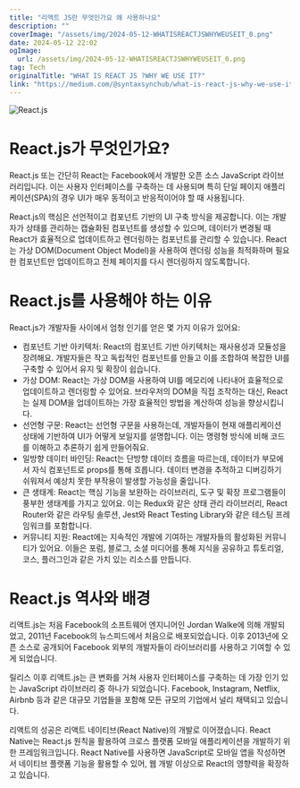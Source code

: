 ```yaml
---
title: "리액트 JS란 무엇인가요 왜 사용하나요"
description: ""
coverImage: "/assets/img/2024-05-12-WHATISREACTJSWHYWEUSEIT_0.png"
date: 2024-05-12 22:02
ogImage: 
  url: /assets/img/2024-05-12-WHATISREACTJSWHYWEUSEIT_0.png
tag: Tech
originalTitle: "WHAT IS REACT JS ?WHY WE USE IT?"
link: "https://medium.com/@syntaxsynchub/what-is-react-js-why-we-use-it-da860b2dcbbe"
---
```



![React.js](/assets/img/2024-05-12-WHATISREACTJSWHYWEUSEIT_0.png)

# React.js가 무엇인가요?

React.js 또는 간단히 React는 Facebook에서 개발한 오픈 소스 JavaScript 라이브러리입니다. 이는 사용자 인터페이스를 구축하는 데 사용되며 특히 단일 페이지 애플리케이션(SPA)의 경우 UI가 매우 동적이고 반응적이어야 할 때 사용됩니다.

React.js의 핵심은 선언적이고 컴포넌트 기반의 UI 구축 방식을 제공합니다. 이는 개발자가 상태를 관리하는 캡슐화된 컴포넌트를 생성할 수 있으며, 데이터가 변경될 때 React가 효율적으로 업데이트하고 렌더링하는 컴포넌트를 관리할 수 있습니다. React는 가상 DOM(Document Object Model)을 사용하여 렌더링 성능을 최적화하며 필요한 컴포넌트만 업데이트하고 전체 페이지를 다시 렌더링하지 않도록합니다.



# React.js를 사용해야 하는 이유

React.js가 개발자들 사이에서 엄청 인기를 얻은 몇 가지 이유가 있어요:

- 컴포넌트 기반 아키텍처: React의 컴포넌트 기반 아키텍처는 재사용성과 모듈성을 장려해요. 개발자들은 작고 독립적인 컴포넌트를 만들고 이를 조합하여 복잡한 UI를 구축할 수 있어서 유지 및 확장이 쉽습니다.
- 가상 DOM: React는 가상 DOM을 사용하여 UI를 메모리에 나타내어 효율적으로 업데이트하고 렌더링할 수 있어요. 브라우저의 DOM을 직접 조작하는 대신, React는 실제 DOM을 업데이트하는 가장 효율적인 방법을 계산하여 성능을 향상시킵니다.
- 선언형 구문: React는 선언형 구문을 사용하는데, 개발자들이 현재 애플리케이션 상태에 기반하여 UI가 어떻게 보일지를 설명합니다. 이는 명령형 방식에 비해 코드를 이해하고 추론하기 쉽게 만들어줘요.
- 일방향 데이터 바인딩: React는 단방향 데이터 흐름을 따르는데, 데이터가 부모에서 자식 컴포넌트로 props를 통해 흐릅니다. 데이터 변경을 추적하고 디버깅하기 쉬워져서 예상치 못한 부작용이 발생할 가능성을 줄입니다.
- 큰 생태계: React는 핵심 기능을 보완하는 라이브러리, 도구 및 확장 프로그램들이 풍부한 생태계를 가지고 있어요. 이는 Redux와 같은 상태 관리 라이브러리, React Router와 같은 라우팅 솔루션, Jest와 React Testing Library와 같은 테스팅 프레임워크를 포함합니다.
- 커뮤니티 지원: React에는 지속적인 개발에 기여하는 개발자들의 활성화된 커뮤니티가 있어요. 이들은 포럼, 블로그, 소셜 미디어를 통해 지식을 공유하고 튜토리얼, 코스, 플러그인과 같은 가치 있는 리소스를 만듭니다.

# React.js 역사와 배경



리액트.js는 처음 Facebook의 소프트웨어 엔지니어인 Jordan Walke에 의해 개발되었고, 2011년 Facebook의 뉴스피드에서 처음으로 배포되었습니다. 이후 2013년에 오픈 소스로 공개되어 Facebook 외부의 개발자들이 라이브러리를 사용하고 기여할 수 있게 되었습니다.

릴리스 이후 리액트.js는 큰 변화를 거쳐 사용자 인터페이스를 구축하는 데 가장 인기 있는 JavaScript 라이브러리 중 하나가 되었습니다. Facebook, Instagram, Netflix, Airbnb 등과 같은 대규모 기업들을 포함해 모든 규모의 기업에서 널리 채택되고 있습니다.

리액트의 성공은 리액트 네이티브(React Native)의 개발로 이어졌습니다. React Native는 React.js 원칙을 활용하여 크로스 플랫폼 모바일 애플리케이션을 개발하기 위한 프레임워크입니다. React Native를 사용하면 JavaScript로 모바일 앱을 작성하면서 네이티브 플랫폼 기능을 활용할 수 있어, 웹 개발 이상으로 React의 영향력을 확장하고 있습니다.